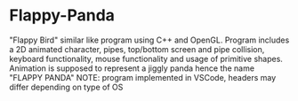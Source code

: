 # Flappy-Panda
"Flappy Bird" similar like program using C++ and OpenGL. Program includes a 2D animated character, pipes, top/bottom screen and pipe collision, keyboard functionality, mouse functionality and usage of primitive shapes. Animation is supposed to represent a jiggly panda hence the name "FLAPPY PANDA"
NOTE: program implemented in VSCode, headers may differ depending on type of OS
